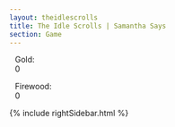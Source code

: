 ```yaml
---
layout: theidlescrolls
title: The Idle Scrolls | Samantha Says
section: Game
---
```


<aside id="gameLeftSidebar">
    <ul style="padding-left:10px">
    <p>Gold:<br>
    <span id="goldAmount">0</span></p>
    <p>Firewood:<br>
    <span id="firewoodAmount">0</span></p>
</ul>
</aside>
<main>
    <div class="gameLeft">
        <center><div class="unselectable" id="logsClicker"></div></center>
    </div>
    <div class="gameRight">
        <div class="unselectable" id="upgradeContainer"></div>
        <div class="unselectable" id="marketplaceContainer"></div>
    </div>
</main>
<aside id="rightSidebar">
    {% include rightSidebar.html %}
</aside>